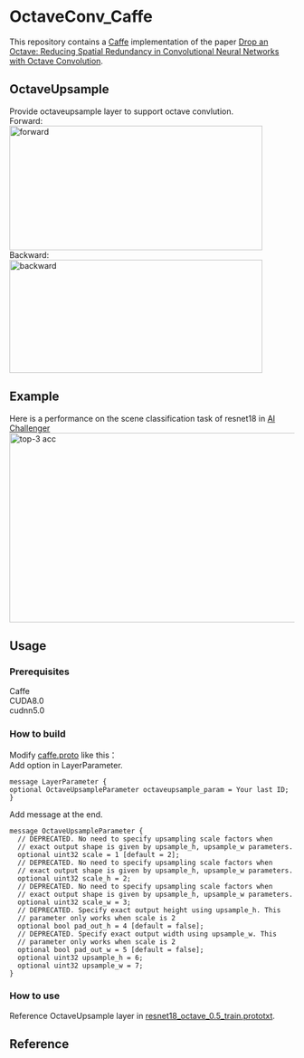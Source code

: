 # OctaveConv_Caffe
This repository contains a [Caffe](https://github.com/BVLC/caffe) implementation of the paper [Drop an Octave: Reducing Spatial Redundancy in Convolutional Neural Networks with Octave Convolution](https://arxiv.org/abs/1904.05049).  
## OctaveUpsample
Provide octaveupsample layer to support octave convlution.  
Forward:    
 <img src="https://github.com/chaipangpang/OctaveConv_Caffe/blob/master/pics/forward.jpg" width="447" height="220" alt="forward"/>    
Backward:   
<img src="https://github.com/chaipangpang/OctaveConv_Caffe/blob/master/pics/backward.jpg" width="447" height="200" alt="backward"/>  
## Example  
Here is a performance on the scene classification task of resnet18 in [AI Challenger](https://challenger.ai/?lan=zh)
<img src="https://github.com/chaipangpang/OctaveConv_Caffe/blob/master/pics/acc.jpg" width="612" height="335" alt="top-3 acc"/>  
## Usage  
### Prerequisites  
   Caffe  
   CUDA8.0  
   cudnn5.0  
### How to build 
Modify [caffe.proto](https://github.com/BVLC/caffe/blob/master/src/caffe/proto/caffe.proto) like this：  
Add option in LayerParameter.
```
message LayerParameter {
optional OctaveUpsampleParameter octaveupsample_param = Your last ID;
}
```  
Add message at the end.
```
message OctaveUpsampleParameter {
  // DEPRECATED. No need to specify upsampling scale factors when
  // exact output shape is given by upsample_h, upsample_w parameters.
  optional uint32 scale = 1 [default = 2];
  // DEPRECATED. No need to specify upsampling scale factors when
  // exact output shape is given by upsample_h, upsample_w parameters.
  optional uint32 scale_h = 2;
  // DEPRECATED. No need to specify upsampling scale factors when
  // exact output shape is given by upsample_h, upsample_w parameters.
  optional uint32 scale_w = 3;
  // DEPRECATED. Specify exact output height using upsample_h. This
  // parameter only works when scale is 2
  optional bool pad_out_h = 4 [default = false];
  // DEPRECATED. Specify exact output width using upsample_w. This
  // parameter only works when scale is 2
  optional bool pad_out_w = 5 [default = false];
  optional uint32 upsample_h = 6;
  optional uint32 upsample_w = 7;
}
```
### How to use  
Reference OctaveUpsample layer in [resnet18_octave_0.5_train.prototxt](https://github.com/chaipangpang/OctaveConv_Caffe/blob/master/model_example/Resnet18/resnet18_octave_0.5_train.prototxt).  

## Reference
